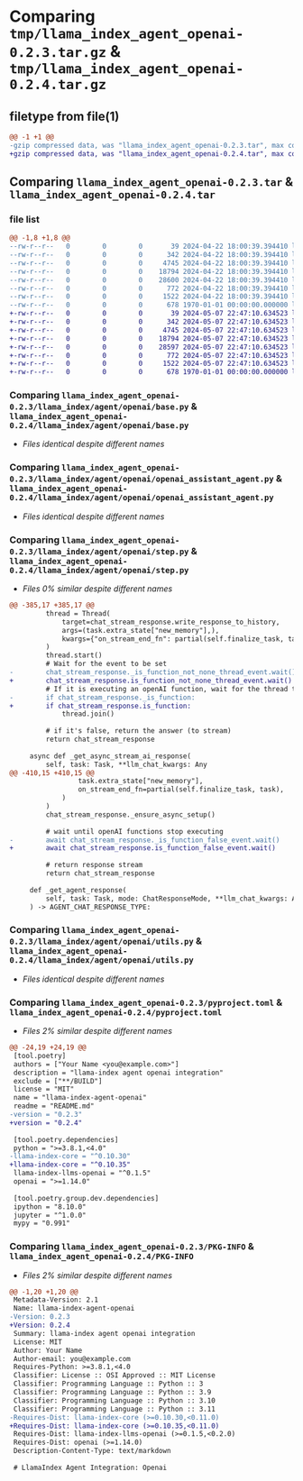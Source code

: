 # Comparing `tmp/llama_index_agent_openai-0.2.3.tar.gz` & `tmp/llama_index_agent_openai-0.2.4.tar.gz`

## filetype from file(1)

```diff
@@ -1 +1 @@
-gzip compressed data, was "llama_index_agent_openai-0.2.3.tar", max compression
+gzip compressed data, was "llama_index_agent_openai-0.2.4.tar", max compression
```

## Comparing `llama_index_agent_openai-0.2.3.tar` & `llama_index_agent_openai-0.2.4.tar`

### file list

```diff
@@ -1,8 +1,8 @@
--rw-r--r--   0        0        0       39 2024-04-22 18:00:39.394410 llama_index_agent_openai-0.2.3/README.md
--rw-r--r--   0        0        0      342 2024-04-22 18:00:39.394410 llama_index_agent_openai-0.2.3/llama_index/agent/openai/__init__.py
--rw-r--r--   0        0        0     4745 2024-04-22 18:00:39.394410 llama_index_agent_openai-0.2.3/llama_index/agent/openai/base.py
--rw-r--r--   0        0        0    18794 2024-04-22 18:00:39.394410 llama_index_agent_openai-0.2.3/llama_index/agent/openai/openai_assistant_agent.py
--rw-r--r--   0        0        0    28600 2024-04-22 18:00:39.394410 llama_index_agent_openai-0.2.3/llama_index/agent/openai/step.py
--rw-r--r--   0        0        0      772 2024-04-22 18:00:39.394410 llama_index_agent_openai-0.2.3/llama_index/agent/openai/utils.py
--rw-r--r--   0        0        0     1522 2024-04-22 18:00:39.394410 llama_index_agent_openai-0.2.3/pyproject.toml
--rw-r--r--   0        0        0      678 1970-01-01 00:00:00.000000 llama_index_agent_openai-0.2.3/PKG-INFO
+-rw-r--r--   0        0        0       39 2024-05-07 22:47:10.634523 llama_index_agent_openai-0.2.4/README.md
+-rw-r--r--   0        0        0      342 2024-05-07 22:47:10.634523 llama_index_agent_openai-0.2.4/llama_index/agent/openai/__init__.py
+-rw-r--r--   0        0        0     4745 2024-05-07 22:47:10.634523 llama_index_agent_openai-0.2.4/llama_index/agent/openai/base.py
+-rw-r--r--   0        0        0    18794 2024-05-07 22:47:10.634523 llama_index_agent_openai-0.2.4/llama_index/agent/openai/openai_assistant_agent.py
+-rw-r--r--   0        0        0    28597 2024-05-07 22:47:10.634523 llama_index_agent_openai-0.2.4/llama_index/agent/openai/step.py
+-rw-r--r--   0        0        0      772 2024-05-07 22:47:10.634523 llama_index_agent_openai-0.2.4/llama_index/agent/openai/utils.py
+-rw-r--r--   0        0        0     1522 2024-05-07 22:47:10.634523 llama_index_agent_openai-0.2.4/pyproject.toml
+-rw-r--r--   0        0        0      678 1970-01-01 00:00:00.000000 llama_index_agent_openai-0.2.4/PKG-INFO
```

### Comparing `llama_index_agent_openai-0.2.3/llama_index/agent/openai/base.py` & `llama_index_agent_openai-0.2.4/llama_index/agent/openai/base.py`

 * *Files identical despite different names*

### Comparing `llama_index_agent_openai-0.2.3/llama_index/agent/openai/openai_assistant_agent.py` & `llama_index_agent_openai-0.2.4/llama_index/agent/openai/openai_assistant_agent.py`

 * *Files identical despite different names*

### Comparing `llama_index_agent_openai-0.2.3/llama_index/agent/openai/step.py` & `llama_index_agent_openai-0.2.4/llama_index/agent/openai/step.py`

 * *Files 0% similar despite different names*

```diff
@@ -385,17 +385,17 @@
         thread = Thread(
             target=chat_stream_response.write_response_to_history,
             args=(task.extra_state["new_memory"],),
             kwargs={"on_stream_end_fn": partial(self.finalize_task, task)},
         )
         thread.start()
         # Wait for the event to be set
-        chat_stream_response._is_function_not_none_thread_event.wait()
+        chat_stream_response.is_function_not_none_thread_event.wait()
         # If it is executing an openAI function, wait for the thread to finish
-        if chat_stream_response._is_function:
+        if chat_stream_response.is_function:
             thread.join()
 
         # if it's false, return the answer (to stream)
         return chat_stream_response
 
     async def _get_async_stream_ai_response(
         self, task: Task, **llm_chat_kwargs: Any
@@ -410,15 +410,15 @@
                 task.extra_state["new_memory"],
                 on_stream_end_fn=partial(self.finalize_task, task),
             )
         )
         chat_stream_response._ensure_async_setup()
 
         # wait until openAI functions stop executing
-        await chat_stream_response._is_function_false_event.wait()
+        await chat_stream_response.is_function_false_event.wait()
 
         # return response stream
         return chat_stream_response
 
     def _get_agent_response(
         self, task: Task, mode: ChatResponseMode, **llm_chat_kwargs: Any
     ) -> AGENT_CHAT_RESPONSE_TYPE:
```

### Comparing `llama_index_agent_openai-0.2.3/llama_index/agent/openai/utils.py` & `llama_index_agent_openai-0.2.4/llama_index/agent/openai/utils.py`

 * *Files identical despite different names*

### Comparing `llama_index_agent_openai-0.2.3/pyproject.toml` & `llama_index_agent_openai-0.2.4/pyproject.toml`

 * *Files 2% similar despite different names*

```diff
@@ -24,19 +24,19 @@
 [tool.poetry]
 authors = ["Your Name <you@example.com>"]
 description = "llama-index agent openai integration"
 exclude = ["**/BUILD"]
 license = "MIT"
 name = "llama-index-agent-openai"
 readme = "README.md"
-version = "0.2.3"
+version = "0.2.4"
 
 [tool.poetry.dependencies]
 python = ">=3.8.1,<4.0"
-llama-index-core = "^0.10.30"
+llama-index-core = "^0.10.35"
 llama-index-llms-openai = "^0.1.5"
 openai = ">=1.14.0"
 
 [tool.poetry.group.dev.dependencies]
 ipython = "8.10.0"
 jupyter = "^1.0.0"
 mypy = "0.991"
```

### Comparing `llama_index_agent_openai-0.2.3/PKG-INFO` & `llama_index_agent_openai-0.2.4/PKG-INFO`

 * *Files 2% similar despite different names*

```diff
@@ -1,20 +1,20 @@
 Metadata-Version: 2.1
 Name: llama-index-agent-openai
-Version: 0.2.3
+Version: 0.2.4
 Summary: llama-index agent openai integration
 License: MIT
 Author: Your Name
 Author-email: you@example.com
 Requires-Python: >=3.8.1,<4.0
 Classifier: License :: OSI Approved :: MIT License
 Classifier: Programming Language :: Python :: 3
 Classifier: Programming Language :: Python :: 3.9
 Classifier: Programming Language :: Python :: 3.10
 Classifier: Programming Language :: Python :: 3.11
-Requires-Dist: llama-index-core (>=0.10.30,<0.11.0)
+Requires-Dist: llama-index-core (>=0.10.35,<0.11.0)
 Requires-Dist: llama-index-llms-openai (>=0.1.5,<0.2.0)
 Requires-Dist: openai (>=1.14.0)
 Description-Content-Type: text/markdown
 
 # LlamaIndex Agent Integration: Openai
```

